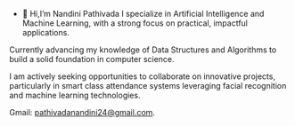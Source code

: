 - 👋 Hi,I’m Nandini Pathivada
I specialize in Artificial Intelligence and Machine Learning, with a strong focus on practical, impactful applications.

Currently advancing my knowledge of Data Structures and Algorithms to build a solid foundation in computer science.

I am actively seeking opportunities to collaborate on innovative projects, particularly in smart class attendance systems leveraging facial recognition and machine learning technologies.

Gmail: pathivadanandini24@gmail.com.


<!---
Nandini2455/Nandini2455 is a ✨ special ✨ repository because its `README.md` (this file) appears on your GitHub profile.
You can click the Preview link to take a look at your changes.
--->

